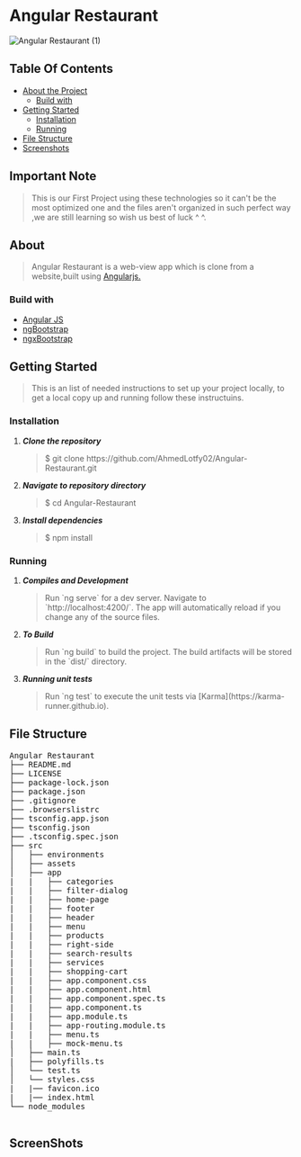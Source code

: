 # Angular Restaurant

![Angular Restaurant (1)](https://user-images.githubusercontent.com/76037906/136150996-dfb3f708-8835-4515-9dbc-16ca6ff32e06.jpg)

 
<h2>Table Of Contents</h2>
<ul>
  <li><a href="#about">About the Project</a>
    <ul><li><a href="#build">Build with</a></li></ul>
  </li>
  <li><a href="#getStarted">Getting Started</a> 
    <ul>
    <li>
      <a href="#installation">Installation</a> 
      </li>
      <li><a href="#Running">Running </a> </li>
    </ul> 
  </li>  
    <li><a href="#structure">File Structure</a></li>
  <li><a href="#screenshots">Screenshots</a> </li>
  
  
</ul>
<h2>Important Note</h2>
<blockquote>
This is our First Project using these technologies so it can't be the most optimized one and the files aren't organized in such perfect way ,we are still learning so wish us best of luck ^ ^.
</blockquote>
<h2 href="#about">About</h2>
<blockquote>
  <p>Angular Restaurant is a web-view app which is clone from a website,built using <a href="https://angular.io/">Angularjs.</a> </p>
</blockquote>
<h3 href="#build">Build with</h3>
<ul>
  <li><a href="https://angular.io/">Angular JS</a></li>
  <li><a href="https://ng-bootstrap.github.io/">ngBootstrap</a></li>
  <li><a href="https://valor-software.com/ngx-bootstrap/#/">ngxBootstrap</a></li>

</ul>

<h2 href="#getStarted">Getting Started</h2>
<blockquote>
  <p>This is an list of needed instructions to set up your project locally, to get a local copy up and running follow these instructuins.
 </p>
</blockquote>
<h3 href="#installation">Installation</h3>
<ol>
  <li><strong><em>Clone the repository</em></strong>
    <blockquote>$ git clone https://github.com/AhmedLotfy02/Angular-Restaurant.git</blockquote>
  </li>
  <li> 
  <strong><em>Navigate to repository directory
</em></strong>
    <blockquote>$ cd Angular-Restaurant</blockquote>
  </li>
  <li> 
  <strong><em>Install dependencies
</em></strong>
    <blockquote>$ npm install</blockquote>
  </li>
</ol>
<h3 href="#Running">Running</h3>
<ol>
  <li><strong><em>Compiles and Development </em></strong>
    <blockquote>Run `ng serve` for a dev server. Navigate to `http://localhost:4200/`. The app will automatically reload if you change any of the source files.
</blockquote>
  </li>
    <li><strong><em>To Build </em></strong>
    <blockquote>Run `ng build` to build the project. The build artifacts will be stored in the `dist/` directory.

</blockquote>
  </li>
    <li><strong><em>Running unit tests </em></strong>
    <blockquote>Run `ng test` to execute the unit tests via [Karma](https://karma-runner.github.io).
</blockquote>
  </li>
 
</ol>

<h2 href="#structure">File Structure</h2>
 <div> 
  <pre>
Angular Restaurant
├── README.md
├── LICENSE
├── package-lock.json
├── package.json
├── .gitignore
├── .browserslistrc
├── tsconfig.app.json
├── tsconfig.json  
├── .tsconfig.spec.json
├── src
│   ├── environments
│   ├── assets
│   ├── app
|   |   ├── categories
|   |   ├── filter-dialog	
|   |   ├── home-page	
|   |   ├── footer	
|   |   ├── header	
|   |   ├── menu	
|   |   ├── products	
|   |   ├── right-side	
|   |   ├── search-results	
|   |   ├── services	
|   |   ├── shopping-cart	
|   |   ├── app.component.css	
|   |   ├── app.component.html	
|   |   ├── app.component.spec.ts	
|   |   ├── app.component.ts	
|   |   ├── app.module.ts	
|   |   ├── app-routing.module.ts	
|   |   ├── menu.ts
|   |   ├── mock-menu.ts
│   ├── main.ts
|   ├── polyfills.ts
│   └── test.ts
│   └── styles.css
|   |── favicon.ico	
|   |── index.html	
└── node_modules	
  </pre>
</div>

<h2 href="#screenshots">ScreenShots</h2>


